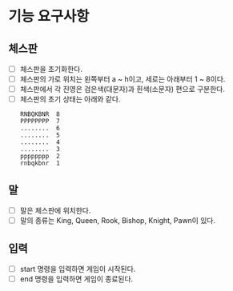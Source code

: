 # 기능 요구사항

## 체스판
- [ ] 체스판을 초기화한다. 
- [ ] 체스판의 가로 위치는 왼쪽부터 a ~ h이고, 세로는 아래부터 1 ~ 8이다.
- [ ] 체스판에서 각 진영은 검은색(대문자)과 흰색(소문자) 편으로 구분한다.
- [ ] 체스판의 초기 상태는 아래와 같다.
    ```
    RNBQKBNR  8
    PPPPPPPP  7
    ........  6
    ........  5
    ........  4
    ........  3
    pppppppp  2
    rnbqkbnr  1
    ```

## 말
- [ ] 말은 체스판에 위치한다.
- [ ] 말의 종류는 King, Queen, Rook, Bishop, Knight, Pawn이 있다.

## 입력
- [ ] start 명령을 입력하면 게임이 시작된다.
- [ ] end 명령을 입력하면 게임이 종료된다.
